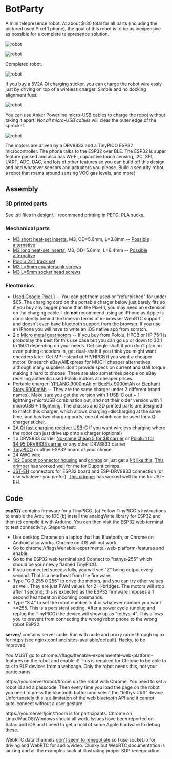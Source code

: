 # BotParty

A mini telepresence robot. At about $130 total for all parts (including the pictured used Pixel 1 phone), the goal of this robot is to be as inexpensive as possible for a complete telepresence solution.

![robot](/images/video.gif?raw=true "robot")

![robot](/images/robot.jpg?raw=true "robot")

Completed robot.

![robot](/images/charging-wireless.jpg?raw=true "robot")

If you buy a 5V2A Qi charging sticker, you can charge the robot wirelessly just by driving on top of a wireless charger. Simple and no docking alignment fuss!

![robot](/images/charging-usb.jpg?raw=true "robot")

You can use Anker Powerline micro-USB cables to charge the robot without taking it apart. *Not all micro-USB cables* will clear the outer edge of the sprocket.

![robot](/images/tinypico-drv8833-combo.jpg?raw=true "robot")

The motors are driven by a DRV8833 and a TinyPICO ESP32 microcontroller. The phone talks to the ESP32 over BLE. The ESP32 is super feature packed and also has Wi-Fi, capacitive touch sensing, I2C, SPI, UART, ADC, DAC, and lots of other features so you can build off this design and add whatever sensors and actuators you please. Build a security robot, a robot that roams around sensing VOC gas levels, and more!

## Assembly

### 3D printed parts

See .stl files in design/. I recommend printing in PETG. PLA sucks.

### Mechanical parts

* [M3 short heat-set inserts](https://www.mcmaster.com/94180a331), M3, OD=5.6mm, L=3.8mm -- [Possible alternative](https://www.ebay.com/sch/i.html?_from=R40&_trksid=m570.l1313&_nkw=initeq+m3+long&_sacat=0)
* [M3 long heat-set inserts](https://www.mcmaster.com/94180a333), M3, OD=5.6mm, L=6.4mm -- [Possible alternative](https://www.ebay.com/sch/i.html?_from=R40&_trksid=m570.l1313&_nkw=initeq+m3+short&_sacat=0)
* [Pololu 22T track set](https://www.pololu.com/product/3030)
* [M3 L=5mm countersunk screws](https://www.mcmaster.com/92125a125)
* [M3 L=5mm socket head screws](https://www.mcmaster.com/91292A110)

### Electronics
* [Used Google Pixel 1](https://www.ebay.com/sch/i.html?_from=R40&_trksid=p2334524.m570.l1313.TR9.TRC1.A0.H0.Xpixel+1.TRS2&_nkw=pixel+1&_sacat=0&LH_TitleDesc=0&_osacat=0&_odkw=pixel+1+unlocked) -- You can get them used or "refurbished" for under $65. The charging cord on the portable charger below just barely fits so if you buy any bigger phone than the Pixel 1, you may need an extension on the charging cable. I do **not** recommend using an iPhone as Apple is consistently behind the times in terms of in-browser WebRTC support and doesn't even have bluetooth support from the browser. If you use an iPhone you will have to write an iOS native app from scratch.
* 2 x [Micro metal gearmotors](https://www.pololu.com/category/60/micro-metal-gearmotors) -- If you buy from Pololu, HPCB or HP 75:1 is proboblay the best for this use case but you can go up or down to 30:1 to 150:1 depending on your needs. Get single shaft if you don't plan on even putting encoders in, get dual-shaft if you think you might want encoders later. Get MP instead of HP/HPCB if you want a cheaper motor. Or search eBay/AliExpress for MUCH cheaper alternatives although many suppliers don't provide specs on current and stall torque making it hard to choose. There are also sometimes people on eBay reselling authentic used Pololu motors at cheaper prices.
* Portable charger: [YPLANG 9000mAh](https://www.amazon.com/Powerbank-9000mAh-Portable-Charger-External/dp/B07JMTSPC3) or [BeeFix 9000mAh](https://www.amazon.com/Portable-Charger-9000mAh-External-Battery/dp/B07SNV2B42/) or [Elephant Story 9000mAh](http://www.elephantstory.net/product/ds01/) -- They are the same charger under 2 different brand names). Make sure you get the version with 1 USB-C out + 1 lightning+microUSB combination out, and not their older version with 1 microUSB + 1 lightning. The chassis and 3D printed parts are designed to match this charger, which allows charging+discharging at the same time, and has two charging ports, one of which can be used for a Qi charger sticker.
* [2A Qi fast charging receiver USB-C](https://www.aliexpress.com/item/4000239832349.html?spm=a2g0o.productlist.0.0.35b368d0CEJ0jH&algo_pvid=8c201542-8113-476a-9f66-177729616d19&algo_expid=8c201542-8113-476a-9f66-177729616d19-2&btsid=0be3746c15870616127626599eba46&ws_ab_test=searchweb0_0,searchweb201602_,searchweb201603_) if you want wireless charging where the robot can just drive up onto a charger (optional)
* 1 x DRV8833 carrier [No-name cheap 5 for $8 carrier](https://www.amazon.com/KOOBOOK-DRV8833-Module-Bridge-Controller/dp/B07S4FVY9M/) or [Pololu 1 for $4.95 DRV8833 carrier](https://www.pololu.com/product/2130) or any other DRV8833 carrier
* [TinyPICO](https://www.adafruit.com/product/4335) or other ESP32 board of your choice
* [24 AWG wire](https://www.amazon.com/gp/product/B07G2BWBX8/)
* [1x2 Dupont connector housing](https://www.pololu.com/product/1901) and [crimps](https://www.pololu.com/product/1930) or just get a [kit like this](https://www.amazon.com/gp/product/B078RRPRQZ/). [This crimper](https://www.amazon.com/Crimping-0-08-1-0-18-28AWG-Ratcheting-Connector/dp/B01N1RFZZ4/) has worked well for me for Dupont crimps.
* [JST-EH](https://www.digikey.com/catalog/en/partgroup/eh-series/) connectors for ESP32 board and ESP-DRV8833 connection (or use whatever you prefer). [This crimper](https://www.amazon.com/Engineers-Precision-Crimping-Pliers-Pa-09/dp/B002AVVO7K/) has worked well for me for JST-EH.

## Code

**esp32/** contains firmware for a TinyPICO. (a) Follow TinyPICO's instructions to enable the Arduino IDE (b) install the analogWrite library for ESP32 and then (c) compile it with Arduino. You can then visit the [ESP32 web terminal](https://dheera.github.io/esp32terminal/) to test connectivity. Steps to test:

- Use desktop Chrome on a laptop that has Bluetooth, or Chrome on Android also works. Chrome on iOS will not work.
- Go to chrome://flags/#enable-experimental-web-platform-features and enable.
- Go to the ESP32 web terminal and Connect to "tethys-255" which should be your newly flashed TinyPICO.
- If you connected successfully, you will see "Z" being output every second. That is a heartbeat from the firmware.
- Type "G 0 255 0 255" to drive the motors, and you can try other values as well. They are just PWM values for 2 H-bridges. The motors will stop after 1 second; this is expected as the ESP32 firmware imposes a 1 second heartbeat on incoming commands.
- Type "S 4" to set the robot number to 4 or whatever number you want <=255. This is a persistent setting. After a power cycle (unplug and replug the TinyPICO) the device will show up as "tethys-4". This allows you to prevent from connecting the wrong robot phone to the wrong robot ESP32.

**server/** contains server code. Run with node and proxy node through nginx for https (see nginx.conf and sites-available/default). Hacky, to be improved.

You MUST go to chrome://flags/#enable-experimental-web-platform-features on the robot and enable it! This is required for Chrome to be able to talk to BLE devices from a webpage. Only the robot needs this, not your participants.

https://yourserver/robot/#room on the robot with Chrome. You need to set a robot id and a passcode. Then every time you load the page on the robot you need to press the bluetooth button and select the "tethys-###" device. Unfortunately this is a limitation of the web bluetooth API and it cannot auto-connect without a user gesture.

https://yourserver/join/#room is for participants. Chrome on Linux/MacOS/Windows should all work. Issues have been reported on Safari and iOS and I need to get a hold of some Apple hardware to debug these.

WebRTC data channels [don't seem to renegotiate](https://stackoverflow.com/questions/61179293/renegotiating-sdp-withaudiovideodata-webrtc) so I use socket.io for driving and WebRTC for audio/video. Clunky but WebRTC documentation is lacking and all the examples suck at illustrating proper SDP renegotiation.

